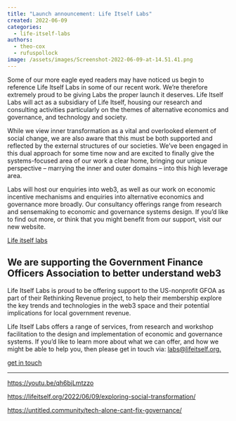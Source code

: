 ```yaml
---
title: "Launch announcement: Life Itself Labs"
created: 2022-06-09
categories: 
  - life-itself-labs
authors: 
  - theo-cox
  - rufuspollock
image: /assets/images/Screenshot-2022-06-09-at-14.51.41.png
---
```


Some of our more eagle eyed readers may have noticed us begin to reference Life Itself Labs in some of our recent work. We’re therefore extremely proud to be giving Labs the proper launch it deserves. Life Itself Labs will act as a subsidiary of Life Itself, housing our research and consulting activities particularly on the themes of alternative economics and governance, and technology and society. 

While we view inner transformation as a vital and overlooked element of social change, we are also aware that this must be both supported and reflected by the external structures of our societies. We’ve been engaged in this dual approach for some time now and are excited to finally give the systems-focused area of our work a clear home, bringing our unique perspective – marrying the inner and outer domains – into this high leverage area. 

Labs will host our enquiries into web3, as well as our work on economic incentive mechanisms and enquiries into alternative economics and governance more broadly. Our consultancy offerings range from research and sensemaking to economic and governance systems design. If you’d like to find out more, or think that you might benefit from our support, visit our new website.

[Life itself labs](https://labs.lifeitself.org/)

## We are supporting the Government Finance Officers Association to better understand web3

Life Itself Labs is proud to be offering support to the US-nonprofit GFOA as part of their Rethinking Revenue project, to help their membership explore the key trends and technologies in the web3 space and their potential implications for local government revenue.

Life Itself Labs offers a range of services, from research and workshop facilitation to the design and implementation of economic and governance systems. If you’d like to learn more about what we can offer, and how we might be able to help you, then please get in touch via: [labs@lifeitself.org.](https://lifeitself.org12.list-manage.com/track/click?u=f3b6955276a868159874a4e9a&id=2dfd6dfcb9&e=4e615aecfb)

[get in touch](https://labs.lifeitself.org/contact)

* * *

https://youtu.be/qh6bjLmtzzo

https://lifeitself.org/2022/06/09/exploring-social-transformation/

https://untitled.community/tech-alone-cant-fix-governance/
